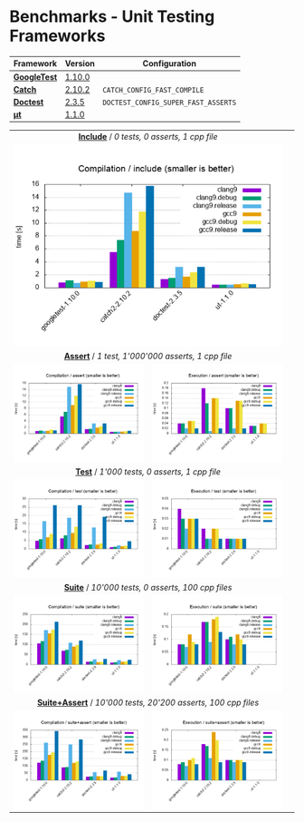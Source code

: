 # Benchmarks - Unit Testing Frameworks

| Framework | Version | Configuration |
|-|-|-|
| **[GoogleTest](https://github.com/google/googletest)** | [1.10.0](https://github.com/google/googletest/releases/tag/release-1.10.0) | |
| **[Catch](https://github.com/catchorg/Catch2)**        | [2.10.2](https://github.com/catchorg/Catch2/releases/download/v2.10.2/catch.hpp) | `CATCH_CONFIG_FAST_COMPILE` |
| **[Doctest](https://github.com/onqtam/doctest)**       | [2.3.5](https://github.com/onqtam/doctest/blob/master/doctest/doctest.h) | `DOCTEST_CONFIG_SUPER_FAST_ASSERTS` |
| **[μt](https://github.com/boost-experimental/ut)**     | [1.1.0](https://github.com/boost-experimental/ut/blob/master/include/boost/ut.hpp) | |

<table>
  <tr>
    <td colspan="2" align="center">
    <a href="benchmarks"><b>Include</b></a> / <i>0 tests, 0 asserts, 1 cpp file</i>
    </td>
  </tr>
  <tr>
    <td colspan="2" align="center"><a href="results/Compilation_include.png"><img src="results/Compilation_include.png"></a></td>
    <td></td>
  </tr>

  <tr>
    <td colspan="2" align="center">
    <a href="benchmarks"><b>Assert</b></a> / <i>1 test, 1'000'000 asserts, 1 cpp file</i>
    </td>
  </tr>
  <tr>
    <td><a href="results/Compilation_assert.png"><img src="results/Compilation_assert.png"></a></td>
    <td><a href="results/Execution_assert.png"><img src="results/Execution_assert.png"></a></td>
  </tr>

  <tr>
    <td colspan="2" align="center">
    <a href="benchmarks"><b>Test</b></a> / <i>1'000 tests, 0 asserts, 1 cpp file</i>
    </td>
  </tr>
  <tr>
    <td><a href="results/Compilation_test.png"><img src="results/Compilation_test.png"></a></td>
    <td><a href="results/Execution_test.png"><img src="results/Execution_test.png"></a></td>
  </tr>

  <tr>
    <td colspan="2" align="center">
    <a href="benchmarks"><b>Suite</b></a> / <i>10'000 tests, 0 asserts, 100 cpp files</i>
    </td>
  </tr>
  <tr>
    <td><a href="results/Compilation_suite.png"><img src="results/Compilation_suite.png"></a></td>
    <td><a href="results/Execution_suite.png"><img src="results/Execution_suite.png"></a></td>
  </tr>

  <tr>
    <td colspan="2" align="center">
    <a href="benchmarks"><b>Suite+Assert</b></a> / <i>10'000 tests, 20'200 asserts, 100 cpp files</i>
    </td>
  </tr>
  <tr>
    <td><a href="results/Compilation_suite+assert.png"><img src="results/Compilation_suite+assert.png"></a></td>
    <td><a href="results/Execution_suite+assert.png"><img src="results/Execution_suite+assert.png"></a></td>
  </tr>
</table>
